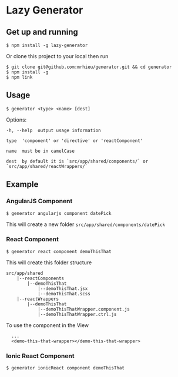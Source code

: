 # Lazy Generator

## Get up and running

```
$ npm install -g lazy-generator
```

Or clone this project to your local then run

```
$ git clone git@github.com:mrhieu/generator.git && cd generator
$ npm install -g
$ npm link
```

## Usage

```
$ generator <type> <name> [dest]
```

  Options:

    -h, --help  output usage information

    type  'component' or 'directive' or 'reactComponent'

    name  must be in camelCase

    dest  by default it is `src/app/shared/components/` or `src/app/shared/reactWrappers/`


## Example

### AngularJS Component

```
$ generator angularjs component datePick
```

This will create a new folder `src/app/shared/components/datePick`

### React Component

```
$ generator react component demoThisThat
```

This will create this folder structure

```
src/app/shared
    |--reactComponents
        |--demoThisThat
            |--demoThisThat.jsx
            |--demoThisThat.scss
    |--reactWrappers
        |--demoThisThat
            |--demoThisThatWrapper.component.js
            |--demoThisThatWrapper.ctrl.js
```

To use the component in the View

```
  ...
  <demo-this-that-wrapper></demo-this-that-wrapper>
```

### Ionic React Component
```
$ generator ionicReact component demoThisThat
```
